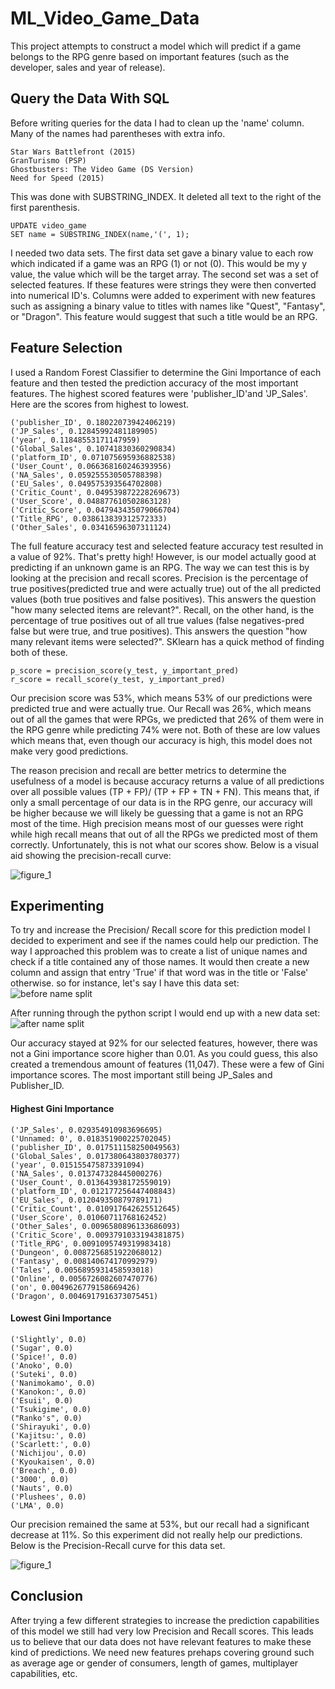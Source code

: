 # ML_Video_Game_Data 
This project attempts to construct a model which will predict if a game belongs to the RPG genre based on important features (such as the developer, sales and year of release). 

## Query the Data With SQL 

Before writing queries for the data I had to clean up the 'name' column.  Many of the names had parentheses with extra info. 
```
Star Wars Battlefront (2015)
GranTurismo (PSP)
Ghostbusters: The Video Game (DS Version)
Need for Speed (2015)
```
This was done with SUBSTRING_INDEX.  It deleted all text to the right of the first parenthesis.   
```
UPDATE video_game
SET name = SUBSTRING_INDEX(name,'(', 1);
```
I needed two data sets.  The first data set gave a binary value to each row which indicated if a game was an RPG (1) or not (0).  This would be my y value, the value which will be the target array.  The second set was a set of selected features.  If these features were strings they were then converted into numerical ID's.  Columns were added to experiment with new features such as assigning a binary value to titles with names like "Quest", "Fantasy", or "Dragon". This feature would suggest that such a title would be an RPG.

## Feature Selection
I used a Random Forest Classifier to determine the Gini Importance of each feature and then tested the prediction accuracy of the most important features.  The highest scored features were 'publisher_ID'and 'JP_Sales'.  Here are the scores from highest to lowest. 
```
('publisher_ID', 0.18022073942406219)
('JP_Sales', 0.12845992481189905)
('year', 0.11848553171147959)
('Global_Sales', 0.10741830360290834)
('platform_ID', 0.071075695936882538)
('User_Count', 0.066368160246393956)
('NA_Sales', 0.059255530505788398)
('EU_Sales', 0.049575393564702808)
('Critic_Count', 0.049539872228269673)
('User_Score', 0.048877610502863128)
('Critic_Score', 0.047943435079066704)
('Title_RPG', 0.038613839312572333)
('Other_Sales', 0.03416596307311124)
```
The full feature accuracy test and selected feature accuracy test resulted in a value of 92%.  That's pretty high! However, is our model actually good at predicting if an unknown game is an RPG.  The way we can test this is by looking at the precision and recall scores.  Precision is the percentage of true positives(predicted true and were actually true) out of the all predicted values (both true positives and false positives).  This answers the question "how many selected items are relevant?".  Recall, on the other hand, is the percentage of true positives out of all true values (false negatives-pred false but were true, and true positives).  This answers the question "how many relevant items were selected?".  SKlearn has a quick method of finding both of these.
```
p_score = precision_score(y_test, y_important_pred)
r_score = recall_score(y_test, y_important_pred)
```
Our precision score was 53%, which means 53% of our predictions were predicted true and were actually true. Our Recall was 26%, which means out of all the games that were RPGs, we predicted that 26% of them were in the RPG genre while predicting 74% were not.  Both of these are low values which means that, even though our accuracy is high, this model does not make very good predictions.  

The reason precision and recall are better metrics to determine the usefulness of a model is because accuracy returns a value of all predictions over all possible values (TP + FP)/ (TP + FP + TN + FN).  This means that, if only a small percentage of our data is in the RPG genre, our accuracy will be higher because we will likely be guessing that a game is not an RPG most of the time.  High precision means most of our guesses were right while high recall means that out of all the RPGs we predicted most of them correctly.  Unfortunately, this is not what our scores show.  Below is a visual aid showing the precision-recall curve: 

![figure_1](https://user-images.githubusercontent.com/34482822/37307147-58aa713e-2610-11e8-90ab-89fd88181bdd.png)

## Experimenting
To try and increase the Precision/ Recall score for this prediction model I decided to experiment and see if the names could help our prediction.  The way I approached this problem was to create a list of unique names and check if a title contained any of those names.  It would then create a new column and assign that entry 'True' if that word was in the title or 'False' otherwise.  so for instance, let's say I have this data set:  
![before name split](https://user-images.githubusercontent.com/34482822/37256623-bfc2b13e-2533-11e8-8206-c215156ed72c.png)

After running through the python script I would end up with a new data set:
![after name split](https://user-images.githubusercontent.com/34482822/37256629-d3abf0a2-2533-11e8-9b50-02443bef3c07.png)

Our accuracy stayed at 92% for our selected features, however, there was not a Gini importance score higher than 0.01. As you could guess, this also created a tremendous amount of features (11,047).  These were a few of Gini importance scores.  The most important still being JP_Sales and Publisher_ID.
#### Highest Gini Importance 
```
('JP_Sales', 0.029354910983696695)
('Unnamed: 0', 0.018351900225702045)
('publisher_ID', 0.017511158250049563)
('Global_Sales', 0.017380643803780377)
('year', 0.015155475873391094)
('NA_Sales', 0.013747328445000276)
('User_Count', 0.013643938172559019)
('platform_ID', 0.012177256447408843)
('EU_Sales', 0.012049350879789171)
('Critic_Count', 0.010917642625512645)
('User_Score', 0.01060711768162452)
('Other_Sales', 0.0096580896133686093)
('Critic_Score', 0.0093791033194381875)
('Title_RPG', 0.0091095749319983418)
('Dungeon', 0.0087256851922068012)
('Fantasy', 0.008140674170992979)
('Tales', 0.0056895931458593018)
('Online', 0.0056726082607470776)
('on', 0.0049626779158669426)
('Dragon', 0.0046917916373075451)
```

#### Lowest Gini Importance
```
('Slightly', 0.0)
('Sugar', 0.0)
('Spice!', 0.0)
('Anoko', 0.0)
('Suteki', 0.0)
('Nanimokamo', 0.0)
('Kanokon:', 0.0)
('Esuii', 0.0)
('Tsukigime', 0.0)
("Ranko's", 0.0)
('Shirayuki', 0.0)
('Kajitsu:', 0.0)
('Scarlett:', 0.0)
('Nichijou', 0.0)
('Kyoukaisen', 0.0)
('Breach', 0.0)
('3000', 0.0)
('Nauts', 0.0)
('Plushees', 0.0)
('LMA', 0.0)
```
Our precision remained the same at 53%, but our recall had a significant decrease at 11%.  So this experiment did not really help our predictions.  Below is the Precision-Recall curve for this data set.

![figure_1](https://user-images.githubusercontent.com/34482822/37310459-56cd2cf8-261a-11e8-94b3-b1eb537e1dec.png)

## Conclusion 
After trying a few different strategies to increase the prediction capabilities of this model we still had very low Precision and Recall scores.  This leads us to believe that our data does not have relevant features to make these kind of predictions.  We need new features prehaps covering ground such as average age or gender of consumers, length of games, multiplayer capabilities, etc.
